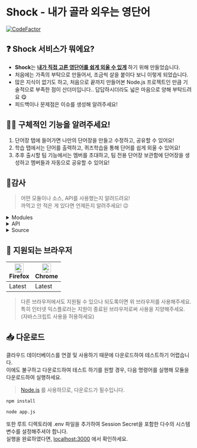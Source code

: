 # Shock - 내가 골라 외우는 영단어

[![CodeFactor](https://www.codefactor.io/repository/github/dev-plug/shock/badge)](https://www.codefactor.io/repository/github/dev-plug/shock)

## ❓ Shock 서비스가 뭐에요?   
- **Shock**는 **<u>내가 직접 고른 영단어를 쉽게 외울 수 있게</u>** 하기 위해 만들었습니다.  
- 처음에는 가족의 부탁으로 만들어서, 조금씩 살을 붙이다 보니 이렇게 되었습니다.
- 많은 지식이 없기도 하고, 처음으로 끝까지 만들어본 Node.js 프로젝트인 만큼 기술적으로 부족한 점이 산더미입니다.. 답답하시더라도 넓은 마음으로 양해 부탁드려요 😋
- 피드백이나 문제점은 이슈를 생성해 알려주세요!

## 🙋‍♀️ 구체적인 기능을 알려주세요!   
1. 단어장 탭에 들어가면 나만의 단어장을 만들고 수정하고, 공유할 수 있어요!
2. 학습 탭에서는 단어를 출력하고, 퀴즈학습을 통해 단어를 쉽게 외울 수 있어요!
3. 추후 출시할 팀 기능에서는 멤버를 초대하고, 팀 전용 단어장 보관함에 단어장을 생성하고 멤버들과 자동으로 공유할 수 있어요!

## 📑감사

>어떤 모듈이나 소스, API를 사용했는지 알려드려요!<br>까먹고 안 적은 게 있다면 언제든지 알려주세요! 😉
   
<details><summary>Modules
</summary>

- crypto
- crypto-js
- dotenv
- ejs
- express
- express-rate-limit
- express-session
- helmet
- ip
- jsonwebtoken
- moment-timezone
- mysql2
- path
- request
</details>

<details><summary>API
</summary>

- Papago API
</details>

<details><summary>Source
</summary>

- [Html을 PDF 형식으로 변환](https://blog.naver.com/rnjsrldnd123/221526274628)
</details>
   
## 📡 지원되는 브라우저

| [<img src="https://raw.githubusercontent.com/alrra/browser-logos/master/src/firefox/firefox_48x48.png" alt="Firefox" width="24px" height="24px" />](http://godban.github.io/browsers-support-badges/)<br/>Firefox | [<img src="https://raw.githubusercontent.com/alrra/browser-logos/master/src/chrome/chrome_48x48.png" alt="Chrome" width="24px" height="24px" />](http://godban.github.io/browsers-support-badges/)<br/>Chrome |
| --------- | --------- |
| Latest | Latest

> 다른 브라우저에서도 지원될 수 있으나 되도록이면 위 브라우저를 사용해주세요.<br>
특히 인터넷 익스플로러는 지원이 종료된 브라우저로써 사용을 지양해주세요.<br>
(자바스크립트 사용을 허용하세요)

## 📥 다운로드
클라우드 데이터베이스를 연결 및 사용하기 때문에 다운로드하여 테스트하기 어렵습니다.<br>
이에도 불구하고 다운로드하여 테스트 하기를 원할 경우, 다음 명령어를 실행해 모듈을 다운로드하여 실행하세요.
> [Node.js](https://nodejs.org/ko/) 를 사용하므로, 다운로드가 필수입니다.
```cmd
npm install
```
```cmd
node app.js
```
또한 루트 디렉토리에 .env 파일을 추가하여 Session Secret을 포함한 다수의 시스템 변수를 설정해주셔야 합니다.<br>
실행을 완료하였다면, [localhost:3000](http://localhost:3000) 에서 확인하세요.
